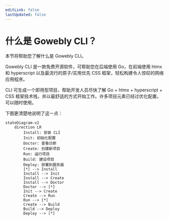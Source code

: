 ```yaml
---
editLink: false
lastUpdated: false
---
```


# 什么是 Gowebly CLI？

本节将帮助您了解什么是 Gowebly CLI。

<!--@include: ../parts/zh_HK/block_want-to-try.md-->

Gowebly CLI 是一款免费开源软件，可帮助您在后端使用 Go，在前端使用 htmx 和 hyperscript 以及最流行的原子/实用优先 CSS 框架，轻松构建令人惊叹的网络应用程序。

CLI 可生成一个即用型项目，帮助开发人员尽快了解 Go + htmx + hyperscript + CSS 框架技术栈，并以最舒适的方式开始工作。许多项目元素已经过优化配置，可以随时使用。

下图更清楚地说明了这一点：

```mermaid
stateDiagram-v2
    direction LR
        Install: 安装 CLI
        Init: 初始化配置
        Doctor: 查看诊断
        Create: 创建新项目
        Run: 运行项目
        Build: 建设项目
        Deploy: 部署到服务器
        [*] --> Install
        Install --> Init
        Install --> Create
        Install --> Doctor
        Doctor --> [*]
        Init --> Create
        Create --> Run
        Run --> [*]
        Create --> Build
        Build --> Deploy
        Deploy --> [*]
```

<!--@include: ../parts/links.md-->
